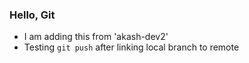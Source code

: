 ### Hello, Git

- I am adding this from 'akash-dev2'
- Testing `git push` after linking local branch to remote